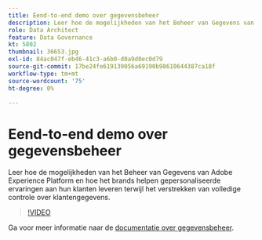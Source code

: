 ```yaml
---
title: Eend-to-end demo over gegevensbeheer
description: Leer hoe de mogelijkheden van het Beheer van Gegevens van Adobe Experience Platform en hoe het brands helpen gepersonaliseerde ervaringen aan hun klanten leveren terwijl het verstrekken van volledige controle over klantengegevens.
role: Data Architect
feature: Data Governance
kt: 5802
thumbnail: 36653.jpg
exl-id: 84ac047f-eb46-41c3-a6b0-d0a9d0ec0d79
source-git-commit: 17be24fe619139056a69190b98610644387ca18f
workflow-type: tm+mt
source-wordcount: '75'
ht-degree: 0%

---
```


# Eend-to-end demo over gegevensbeheer

Leer hoe de mogelijkheden van het Beheer van Gegevens van Adobe Experience Platform en hoe het brands helpen gepersonaliseerde ervaringen aan hun klanten leveren terwijl het verstrekken van volledige controle over klantengegevens.

>[!VIDEO](https://video.tv.adobe.com/v/36653?quality=12&learn=on)

Ga voor meer informatie naar de [documentatie over gegevensbeheer](https://experienceleague.adobe.com/docs/experience-platform/data-governance/home.html).

